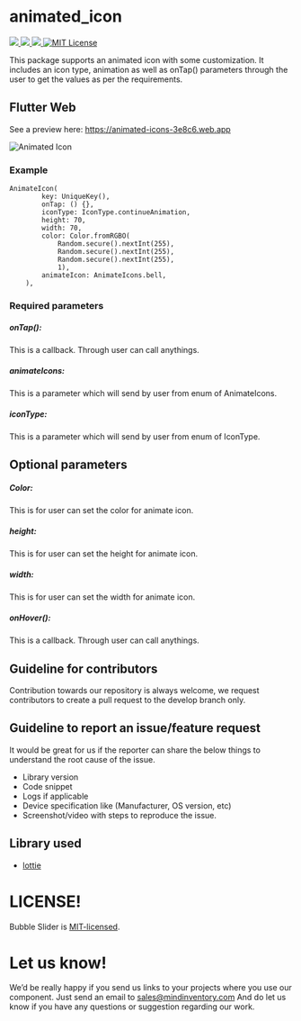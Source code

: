  # animated_icon

<a href="https://developer.android.com" style="pointer-events: stroke;" target="_blank">
<img src="https://img.shields.io/badge/platform-android-blue">
</a>
<a href="https://developer.apple.com/ios/" style="pointer-events: stroke;" target="_blank">
<img src="https://img.shields.io/badge/platform-iOS-blue">
</a>
<a href="" style="pointer-events: stroke;" target="_blank">
<img src="https://img.shields.io/badge/platform-web-blue">
</a>
<a href="https://opensource.org/licenses/MIT"><img src="https://img.shields.io/badge/license-MIT-purple.svg" alt="MIT License"></a>

This package supports an animated icon with some customization. It includes an icon type, animation as well as onTap() parameters through the user to get the values as per the requirements.

## Flutter Web

See a preview here: https://animated-icons-3e8c6.web.app

![Animated Icon](https://github.com/mi-ghanshyam/animated_icons/blob/master/assets/demo.png)

### Example
    AnimateIcon(
            key: UniqueKey(),
            onTap: () {},
            iconType: IconType.continueAnimation,
            height: 70,
            width: 70,
            color: Color.fromRGBO(
                Random.secure().nextInt(255),
                Random.secure().nextInt(255),
                Random.secure().nextInt(255),
                1),
            animateIcon: AnimateIcons.bell,
        ),

### Required parameters

##### onTap():
This is a callback. Through user can call anythings.

##### animateIcons:
This is a parameter which will send by user from enum of AnimateIcons.

##### iconType:
This is a parameter which will send by user from enum of IconType.


## Optional parameters

##### Color:
This is for user can set the color for animate icon.

##### height:
This is for user can set the height for animate icon.

##### width:
This is for user can set the width for animate icon.

##### onHover():
This is a callback. Through user can call anythings.

## Guideline for contributors
Contribution towards our repository is always welcome, we request contributors to create a pull request to the develop branch only.

## Guideline to report an issue/feature request
It would be great for us if the reporter can share the below things to understand the root cause of the issue.
- Library version
- Code snippet
- Logs if applicable
- Device specification like (Manufacturer, OS version, etc)
- Screenshot/video with steps to reproduce the issue.

## Library used
- [lottie](https://pub.dev/packages/lottie "lottie")

# LICENSE!
Bubble Slider is [MIT-licensed](https://github.com/mi-ghanshyam/animated_icons/blob/master/LICENSE "MIT-licensed").

# Let us know!
We’d be really happy if you send us links to your projects where you use our component. Just send an email to sales@mindinventory.com And do let us know if you have any questions or suggestion regarding our work.

